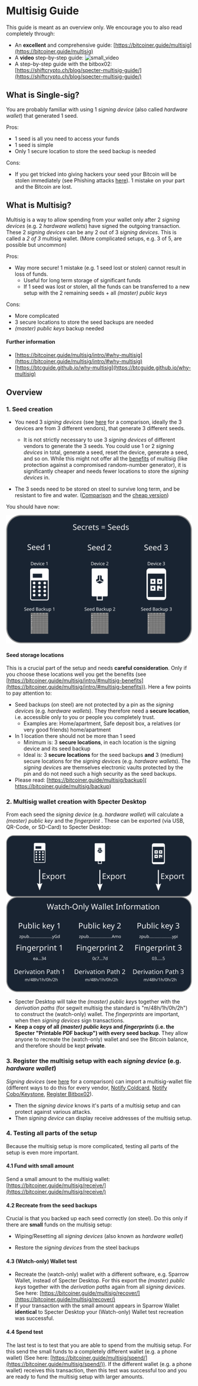 # Multisig Guide

This guide is meant as an overview only.  We encourage you to also read completely through:

- An **excellent** and comprehensive guide: [https://bitcoiner.guide/multisig](https://bitcoiner.guide/multisig)
- A **video** step-by-step guide: ![small_video](https://www.youtube.com/embed/ZQvCncdFMPo)
- A step-by-step guide with the bitbox02: [https://shiftcrypto.ch/blog/specter-multisig-guide/](https://shiftcrypto.ch/blog/specter-multisig-guide/)

## What is Single-sig?

You are probably familiar with using 1 *signing device* (also called *hardware wallet*) that generated 1 seed.

Pros:

- 1 seed is all you need to access your funds
- 1 seed is simple
- Only 1 secure location to store the seed backup is needed

Cons:

- If you get tricked into giving hackers your seed your Bitcoin will be stolen immediately (see Phishing attacks [here](https://www.youtube.com/watch?v=B-09WDPXZmU)).    1 mistake on your part and the Bitcoin are lost.

## What is Multisig?

Multisig is a way to allow spending from your wallet only after 2 *signing devices*  (e.g. 2 *hardware wallets*) have signed the outgoing transaction.  These 2 *signing devices* can be any 2 out of 3 *signing devices*. This is called a *2 of 3* multisig wallet. (More complicated setups, e.g. 3 of 5, are possible but uncommon)

Pros:

- Way more secure! 1 mistake (e.g. 1 seed lost or stolen) cannot result in loss of funds.
    - Useful for long term storage of significant funds
    - If 1 seed was lost or stolen, all the funds can be transferred to a new setup with the 2 remaining seeds + all *(master) public keys*

Cons:

- More complicated
- 3 secure locations to store the seed backups are needed
- *(master) public keys* backup needed

#### Further information

- [https://bitcoiner.guide/multisig/intro/#why-multisig](https://bitcoiner.guide/multisig/intro/#why-multisig)
- [https://btcguide.github.io/why-multisig](https://btcguide.github.io/why-multisig)



## Overview

### 1. Seed creation

- You need 3 *signing devices* (see [here](multisig-security-tradeoffs.md) for a comparison, ideally the 3 devices are from 3 different vendors), that generate 3 different seeds.
    - It is not strictly necessary to use 3 *signing devices* of different vendors to generate the 3 seeds. You could use 1 or 2 *signing devices* in total, generate a seed, reset the device, generate a seed, and so on. While this might not offer all the [benefits](https://btcguide.github.io/why-multisig) of multisig (like protection against a compromised random-number generator), it is significantly cheaper and needs fewer locations to store the *signing devices* in.

- The 3 seeds need to be stored on steel to survive long term, and be resistant to fire and water. ([Comparison](https://jlopp.github.io/metal-bitcoin-storage-reviews/) and the [cheap version](https://www.econoalchemist.com/post/backup))

You should have now:

![secrets](images/multisig-guide/secrets.svg)

#### Seed storage locations

This is a crucial part of the setup and needs **careful consideration**. Only if you choose these locations well you get the benefits (see [https://bitcoiner.guide/multisig/intro/#multisig-benefits](https://bitcoiner.guide/multisig/intro/#multisig-benefits)). Here a few points to pay attention to:

- Seed backups (on steel) are not protected by a pin as the *signing device*s (e.g. *hardware wallets*). They therefore need a **secure location**, i.e. accessible only to you or people you completely trust.
    - Examples are: Home/apartment, Safe deposit box, a relatives (or very good friends) home/apartment
- In 1 location there should not be more than 1 seed
    - Minimum is: 3 **secure locations**, in each location is the signing device and its seed backup
    - Ideal is: 3 **secure locations** for the seed backups **and** 3 (medium) secure locations for the *signing device*s (e.g. *hardware wallets*). The *signing device*s are themselves electronic vaults protected by the pin and do not need such a high security as the seed backups.
- Please read: [https://bitcoiner.guide/multisig/backup]( https://bitcoiner.guide/multisig/backup)



### 2. Multisig wallet creation with Specter Desktop

From each seed the *signing device*  (e.g. *hardware wallet*)  will calculate a *(master) public key* and the *fingerprint* . These can be exported (via USB, QR-Code, or SD-Card) to Specter Desktop:

![xpubs](images/multisig-guide/xpubs.svg)

- Specter Desktop will take the *(master) public key*s together with the *derivation paths* (for segwit multisig the standard is "m/48h/1h/0h/2h") to construct the (watch-only) wallet. The *fingerprints* are important, when then *signing devices* sign transactions.
- **Keep a copy of all *(master) public keys* and *fingerprints* (i.e. the Specter "Printable PDF backup") with every seed backup**.  They allow anyone to recreate the (watch-only) wallet and see the Bitcoin balance, and therefore should be kept **private**.



### 3. Register the multisig setup with each *signing device*  (e.g. *hardware wallet*)

*Signing devices* (see [here](multisig-security-tradeoffs.md) for a comparison) can import a multisig-wallet file (different ways to do this for every vendor, [Notify Coldcard](https://bitcoiner.guide/multisig/wallet/#notify-coldcard), [Notify Cobo/Keystone](https://bitcoiner.guide/multisig/wallet/#notify-cobo), [Register Bitbox02](https://shiftcrypto.ch/blog/specter-multisig-guide/#register-the-multisig-wallet-on-the-bitbox02)).

- Then the *signing device* knows it's parts of a multisig setup and can protect against various attacks.
- Then *signing device* can display receive addresses of the multisig setup.



### 4. Testing all parts of the setup

Because the multisig setup is more complicated, testing all parts of the setup is even more important.

#### 4.1 Fund with small amount

Send a small amount to the multisig wallet: [https://bitcoiner.guide/multisig/receive/](https://bitcoiner.guide/multisig/receive/)

#### 4.2 Recreate from the seed backups

Crucial is that you backed up each seed correctly (on steel).  Do this only if there are **small** funds on the multisig setup:

- Wiping/Resetting all *signing devices* (also known as *hardware wallet*)

- Restore the *signing devices*  from the steel backups

#### 4.3 (Watch-only) Wallet test

- Recreate the (watch-only) wallet with a different software, e.g. Sparrow Wallet, instead of Specter Desktop. For this export the *(master) public keys* together with the *derivation paths* again from all *signing devices*. See here: [https://bitcoiner.guide/multisig/recover/](https://bitcoiner.guide/multisig/recover/)
- If your transaction with the small amount appears in Sparrow Wallet **identical** to Specter Desktop your (Watch-only) Wallet test recreation was successful.

#### 4.4 Spend test

The last test is to test that you are able to spend from the multisig setup. For this send the small funds to a completely different wallet (e.g. a phone wallet) (See here: [https://bitcoiner.guide/multisig/spend/](https://bitcoiner.guide/multisig/spend/)). If the different wallet (e.g. a phone wallet) receives this transaction, then this test was successful too and you are ready to fund the multisig setup with larger amounts.

